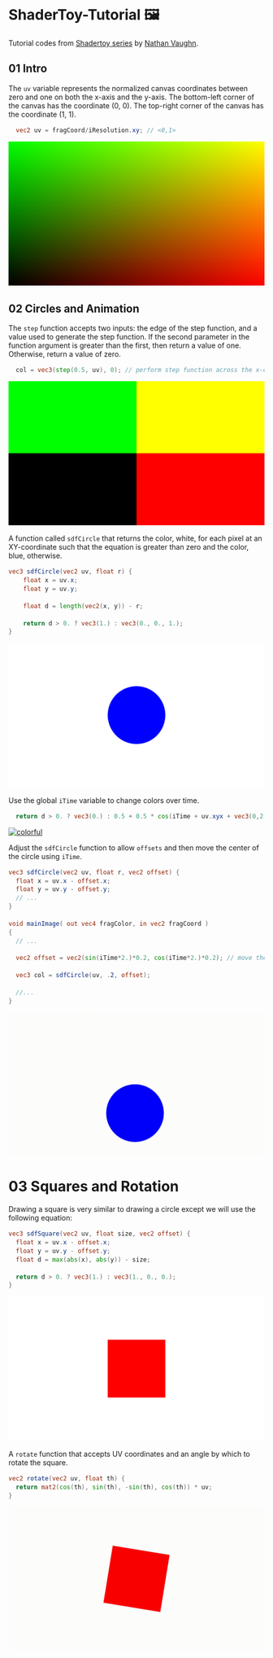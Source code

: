 # ShaderToy-Tutorial 🖼️
Tutorial codes from [Shadertoy series](https://inspirnathan.com/posts/47-shadertoy-tutorial-part-1/) by [Nathan Vaughn](https://twitter.com/inspirnathan).

## 01 Intro
 The `uv` variable represents the normalized canvas coordinates between zero and one on both the x-axis and the y-axis. The bottom-left corner of the canvas has the coordinate (0, 0). The top-right corner of the canvas has the coordinate (1, 1).
 ```glsl
   vec2 uv = fragCoord/iResolution.xy; // <0,1>
 ```
[![UV](01/uv.png)](01/uv.glsl)

## 02 Circles and Animation
The `step` function accepts two inputs: the edge of the step function, and a value used to generate the step function. If the second parameter in the function argument is greater than the first, then return a value of one. Otherwise, return a value of zero.
```glsl
  col = vec3(step(0.5, uv), 0); // perform step function across the x-component and y-component of uv
```
[![step](02/step.png)](02/step.glsl)

A function called `sdfCircle` that returns the color, white, for each pixel at an XY-coordinate such that the equation is greater than zero and the color, blue, otherwise.
```glsl
vec3 sdfCircle(vec2 uv, float r) {
    float x = uv.x;
    float y = uv.y;
    
    float d = length(vec2(x, y)) - r;
    
    return d > 0. ? vec3(1.) : vec3(0., 0., 1.);
}
```
[![circle](02/circle.png)](02/circle.glsl)

Use the global `iTime` variable to change colors over time.
```glsl
  return d > 0. ? vec3(0.) : 0.5 + 0.5 * cos(iTime + uv.xyx + vec3(0,2,4));
```
[![colorful](02/colorful.gif)](02/colorful.glsl)

Adjust the `sdfCircle` function to allow `offsets` and then move the center of the circle using `iTime`.
```glsl
vec3 sdfCircle(vec2 uv, float r, vec2 offset) {
  float x = uv.x - offset.x;
  float y = uv.y - offset.y;
  // ...
}

void mainImage( out vec4 fragColor, in vec2 fragCoord )
{
  // ...
  
  vec2 offset = vec2(sin(iTime*2.)*0.2, cos(iTime*2.)*0.2); // move the circle clockwise
  
  vec3 col = sdfCircle(uv, .2, offset);

  //...
}
```
[![rotate](02/rotate.gif)](02/rotate.glsl)

# 03 Squares and Rotation
Drawing a square is very similar to drawing a circle except we will use the following equation: 
```glsl
vec3 sdfSquare(vec2 uv, float size, vec2 offset) {
  float x = uv.x - offset.x;
  float y = uv.y - offset.y;
  float d = max(abs(x), abs(y)) - size;
  
  return d > 0. ? vec3(1.) : vec3(1., 0., 0.);
}
```
[![square](03/square.png)](03/square.glsl)

A `rotate` function that accepts UV coordinates and an angle by which to rotate the square.
```glsl
vec2 rotate(vec2 uv, float th) {
  return mat2(cos(th), sin(th), -sin(th), cos(th)) * uv;
}
```
[![rotate](03/rotate.gif)](3/rotate.glsl)